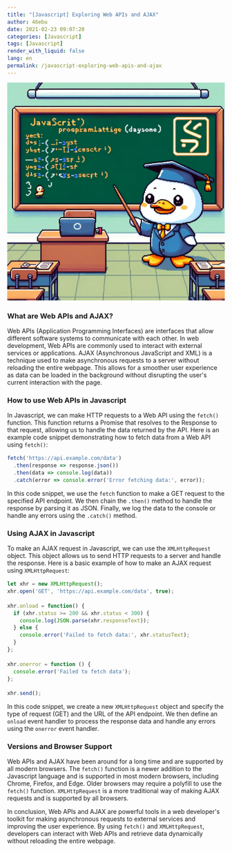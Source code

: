 ```yaml
---
title: "[Javascript] Exploring Web APIs and AJAX"
author: 46ebu
date: 2021-02-23 09:07:20 
categories: [Javascript]
tags: [Javascript]
render_with_liquid: false
lang: en
permalink: /javascript-exploring-web-apis-and-ajax
---
```


![Intro](/assets/img/post/javascript.png)
### What are Web APIs and AJAX?

Web APIs (Application Programming Interfaces) are interfaces that allow different software systems to communicate with each other. In web development, Web APIs are commonly used to interact with external services or applications. AJAX (Asynchronous JavaScript and XML) is a technique used to make asynchronous requests to a server without reloading the entire webpage. This allows for a smoother user experience as data can be loaded in the background without disrupting the user's current interaction with the page.

### How to use Web APIs in Javascript

In Javascript, we can make HTTP requests to a Web API using the `fetch()` function. This function returns a Promise that resolves to the Response to that request, allowing us to handle the data returned by the API. Here is an example code snippet demonstrating how to fetch data from a Web API using `fetch()`:

```javascript
fetch('https://api.example.com/data')
  .then(response => response.json())
  .then(data => console.log(data))
  .catch(error => console.error('Error fetching data:', error));
```

In this code snippet, we use the `fetch` function to make a GET request to the specified API endpoint. We then chain the `.then()` method to handle the response by parsing it as JSON. Finally, we log the data to the console or handle any errors using the `.catch()` method.

### Using AJAX in Javascript

To make an AJAX request in Javascript, we can use the `XMLHttpRequest` object. This object allows us to send HTTP requests to a server and handle the response. Here is a basic example of how to make an AJAX request using `XMLHttpRequest`:

```javascript
let xhr = new XMLHttpRequest();
xhr.open('GET', 'https://api.example.com/data', true);

xhr.onload = function() {
  if (xhr.status >= 200 && xhr.status < 300) {
    console.log(JSON.parse(xhr.responseText));
  } else {
    console.error('Failed to fetch data:', xhr.statusText);
  }
};

xhr.onerror = function () {
  console.error('Failed to fetch data');
};

xhr.send();
```

In this code snippet, we create a new `XMLHttpRequest` object and specify the type of request (GET) and the URL of the API endpoint. We then define an `onload` event handler to process the response data and handle any errors using the `onerror` event handler.

### Versions and Browser Support

Web APIs and AJAX have been around for a long time and are supported by all modern browsers. The `fetch()` function is a newer addition to the Javascript language and is supported in most modern browsers, including Chrome, Firefox, and Edge. Older browsers may require a polyfill to use the `fetch()` function. `XMLHttpRequest` is a more traditional way of making AJAX requests and is supported by all browsers.

In conclusion, Web APIs and AJAX are powerful tools in a web developer's toolkit for making asynchronous requests to external services and improving the user experience. By using `fetch()` and `XMLHttpRequest`, developers can interact with Web APIs and retrieve data dynamically without reloading the entire webpage.